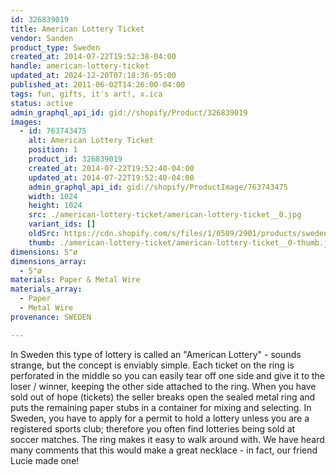 ```yaml
---
id: 326839019
title: American Lottery Ticket
vendor: Sanden
product_type: Sweden
created_at: 2014-07-22T19:52:38-04:00
handle: american-lottery-ticket
updated_at: 2024-12-20T07:18:36-05:00
published_at: 2011-06-02T14:26:00-04:00
tags: fun, gifts, it's art!, x.ica
status: active
admin_graphql_api_id: gid://shopify/Product/326839019
images:
  - id: 763743475
    alt: American Lottery Ticket
    position: 1
    product_id: 326839019
    created_at: 2014-07-22T19:52:40-04:00
    updated_at: 2014-07-22T19:52:40-04:00
    admin_graphql_api_id: gid://shopify/ProductImage/763743475
    width: 1024
    height: 1024
    src: ./american-lottery-ticket/american-lottery-ticket__0.jpg
    variant_ids: []
    oldSrc: https://cdn.shopify.com/s/files/1/0589/2901/products/sweden56.jpeg?v=1406073160
    thumb: ./american-lottery-ticket/american-lottery-ticket__0-thumb.jpg
dimensions: 5"ø
dimensions_array:
  - 5"ø
materials: Paper & Metal Wire
materials_array:
  - Paper
  - Metal Wire
provenance: SWEDEN

---
```


In Sweden this type of lottery is called an "American Lottery" - sounds strange, but the concept is enviably simple. Each ticket on the ring is perforated in the middle so you can easily tear off one side and give it to the loser / winner, keeping the other side attached to the ring. When you have sold out of hope (tickets) the seller breaks open the sealed metal ring and puts the remaining paper stubs in a container for mixing and selecting. In Sweden, you have to apply for a permit to hold a lottery unless you are a registered sports club; therefore you often find lotteries being sold at soccer matches. The ring makes it easy to walk around with. We have heard many comments that this would make a great necklace - in fact, our friend Lucie made one!